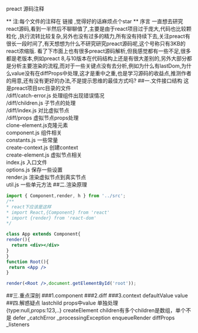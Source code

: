 preact 源码注释

** 注:每个文件的注释在 链接 ,觉得好的话麻烦点个star **
序言
一直想去研究react源码,看到一半然后不聊聊值了,主要是由于react项目过于庞大,代码也比较颗粒化 ,执行流转比较复杂,另外也没有过多的精力,所有没有持续下去,关注preact有很长一段时间了,有天想想为什么不研究研究preact源码呢,这个号称只有3KB的react浓缩版.
看了下市面上也有很多preact源码解析,但我感觉都有一些不足,很多都是老版本,例如preact 8,与10版本在代码结构上还是有很大差别的,另外大部分都是分析主要渲染的流程,而对于一些关键点没有去分析,例如为什么有lastDom,为什么value没有在diffProps中处理,这才是重中之重,也是学习源码的收益点,推测作者的用意,还有没有更好的办法,不是提示思维的最佳方式吗?
##一.文件接口结构
这是preact项目src目录的文件 <br />
/diff/catch-error.js      处理组件出现错误情况 <br />
/diff/children.js   子节点的处理 <br />
/diff/index.js 对比虚拟节点<br />
/diff/props 虚拟节点props处理<br />
clone-element.js克隆元素<br />
component.js 组件相关<br />
constants.js 一些常量<br />
create-context.js 创建context<br />
create-element.js 虚拟节点相关<br />
index.js 入口文件<br />
options.js  保存一些设置<br />
render.js  渲染虚拟节点到真实节点<br />
util.js 一些单元方法
##二.渲染原理
```jsx
import { Component,render, h } from '../src';
/**
* react下应该是这样
* import React,{Component} from 'react'
* import {render} from 'react-dom'
*/

class App extends Component{
render(){
  return <div></div>
}
}
function Root(){
 return <App />
}

render(<Root />,document.getElementById('root'));
```


##三.重点深剖
###1.component
###2.diff
###3.context
defaultValue
value
##四.解惑疑点
lastchild 
props中value 单独处理    
{type:null,props:123,..}
createElement children有多个children是数组，单个不是
defer
_catchError _processingException enqueueRender
diffProps _listeners
